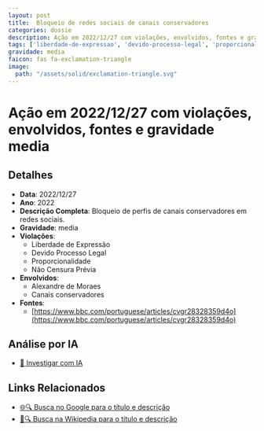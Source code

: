 ```yaml
---
layout: post
title:  Bloqueio de redes sociais de canais conservadores
categories: dossie
description: Ação em 2022/12/27 com violações, envolvidos, fontes e gravidade media
tags: ['liberdade-de-expressao', 'devido-processo-legal', 'proporcionalidade', 'censura', 'alexandre-de-moraes', 'canais-conservadores', 'gravidade-media']
gravidade: media
faicon: fas fa-exclamation-triangle
image:
  path: "/assets/solid/exclamation-triangle.svg"
---
```


# Ação em 2022/12/27 com violações, envolvidos, fontes e gravidade media

## Detalhes
- **Data**: 2022/12/27
- **Ano**: 2022
- **Descrição Completa**: Bloqueio de perfis de canais conservadores em redes sociais.
- **Gravidade**: media <i class="fas fa-exclamation-triangle fa-2x"></i>
- **Violações**:
  - Liberdade de Expressão
  - Devido Processo Legal
  - Proporcionalidade
  - Não Censura Prévia
- **Envolvidos**:
  - Alexandre de Moraes
  - Canais conservadores
- **Fontes**:
  - [https://www.bbc.com/portuguese/articles/cvgr28328359d4o](https://www.bbc.com/portuguese/articles/cvgr28328359d4o)

## Análise por IA
- [🤖 Investigar com IA](https://www.perplexity.ai/search?q=%22Alexandre%20de%20Moraes%22%20Bloqueio%20de%20redes%20sociais%20de%20canais%20conservadores%20Bloqueio%20de%20perfis%20de%20canais%20conservadores%20em%20redes%20sociais.%20Liberdade%20de%20Express%C3%A3o%20Devido%20Processo%20Legal%20Proporcionalidade%20N%C3%A3o%20Censura%20Pr%C3%A9via%202022%20gravidade%20media)

## Links Relacionados
- [🌐🔍 Busca no Google para o título e descrição](https://www.google.com/search?q=%22Alexandre%20de%20Moraes%22%20Bloqueio%20de%20redes%20sociais%20de%20canais%20conservadores%20Bloqueio%20de%20perfis%20de%20canais%20conservadores%20em%20redes%20sociais.%20Liberdade%20de%20Express%C3%A3o%20Devido%20Processo%20Legal%20Proporcionalidade%20N%C3%A3o%20Censura%20Pr%C3%A9via%202022%20gravidade%20media)
- [📖🔍 Busca na Wikipedia para o título e descrição](https://pt.wikipedia.org/w/index.php?search=%22Alexandre%20de%20Moraes%22%20Bloqueio%20de%20redes%20sociais%20de%20canais%20conservadores%20Bloqueio%20de%20perfis%20de%20canais%20conservadores%20em%20redes%20sociais.%20Liberdade%20de%20Express%C3%A3o%20Devido%20Processo%20Legal%20Proporcionalidade%20N%C3%A3o%20Censura%20Pr%C3%A9via%202022%20gravidade%20media)

